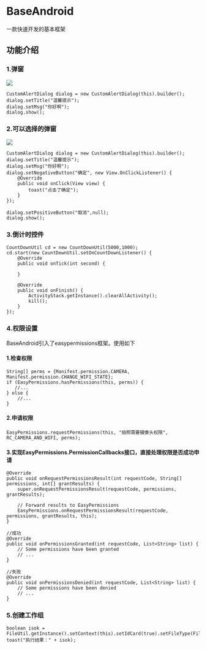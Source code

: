 # BaseAndroid
一款快速开发的基本框架

## 功能介绍

### 1.弹窗
![](https://github.com/fanhua1994/BaseAndroid/blob/master/image/%E4%BB%BFIOS%E5%BC%B9%E5%87%BA%E6%8F%90%E7%A4%BA%E6%A1%86.png?raw=true)
```
CustomAlertDialog dialog = new CustomAlertDialog(this).builder();
dialog.setTitle("温馨提示");
dialog.setMsg("你好啊");
dialog.show();
```

### 2.可以选择的弹窗
![](https://github.com/fanhua1994/BaseAndroid/blob/master/image/%E4%BB%BFIOS%E5%BC%B9%E5%87%BA%E9%80%89%E6%8B%A9%E6%A1%86.png?raw=true)
```
CustomAlertDialog dialog = new CustomAlertDialog(this).builder();
dialog.setTitle("温馨提示");
dialog.setMsg("你好啊");
dialog.setNegativeButton("确定", new View.OnClickListener() {
	@Override
	public void onClick(View view) {
		toast("点击了确定");
	}
});

dialog.setPositiveButton("取消",null);
dialog.show();
```

### 3.倒计时控件
```
CountDownUtil cd = new CountDownUtil(5000,1000);
cd.start(new CountDownUtil.setOnCountDownListener() {
	@Override
	public void onTick(int second) {

	}

	@Override
	public void onFinish() {
		ActivityStack.getInstance().clearAllActivity();
		kill();
	}
});
```

### 4.权限设置
BaseAndroid引入了easypermissions框架。使用如下
#### 1.检查权限
```
String[] perms = {Manifest.permission.CAMERA, Manifest.permission.CHANGE_WIFI_STATE};
if (EasyPermissions.hasPermissions(this, perms)) {
   //...     
} else {
    //...
}
```

#### 2.申请权限
```
EasyPermissions.requestPermissions(this, "拍照需要摄像头权限",
RC_CAMERA_AND_WIFI, perms);
```
#### 3.实现EasyPermissions.PermissionCallbacks接口，直接处理权限是否成功申请
```
@Override
public void onRequestPermissionsResult(int requestCode, String[] permissions, int[] grantResults) {
	super.onRequestPermissionsResult(requestCode, permissions, grantResults);

	// Forward results to EasyPermissions
	EasyPermissions.onRequestPermissionsResult(requestCode, permissions, grantResults, this);
}

//成功
@Override
public void onPermissionsGranted(int requestCode, List<String> list) {
	// Some permissions have been granted
	// ...
}

//失败
@Override
public void onPermissionsDenied(int requestCode, List<String> list) {
	// Some permissions have been denied
	// ...
}
```

### 5.创建工作组
```
boolean isok = FileUtil.getInstance().setContext(this).setIdCard(true).setFileType(FileUtil.CACHE_FILE).createWorkGroup("mycache12");
toast("执行结果：" + isok);
```
